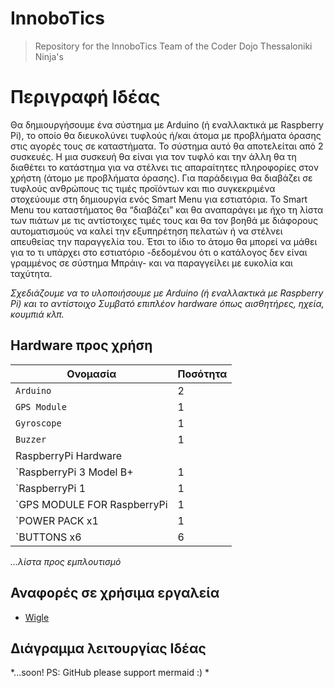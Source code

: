 # InnoboTics

> Repository for the InnoboTics Team of the Coder Dojo Thessaloniki Ninja's


# Περιγραφή Ιδέας

Θα δημιουργήσουμε ένα σύστημα με Arduino (ή εναλλακτικά με Raspberry Pi), το οποίο θα διευκολύνει τυφλούς ή/και άτομα με προβλήματα όρασης στις αγορές τους σε καταστήματα. Το σύστημα αυτό θα αποτελείται από 2 συσκευές. Η μια συσκευή θα είναι για τον τυφλό και την άλλη θα τη διαθέτει το κατάστημα για να στέλνει τις απαραίτητες πληροφορίες στον χρήστη (άτομο με προβλήματα όρασης). Για παράδειγμα θα διαβάζει σε τυφλούς ανθρώπους τις τιμές προϊόντων και πιο συγκεκριμένα στοχεύουμε στη δημιουργία ενός Smart Menu για εστιατόρια. Το Smart Menu του καταστήματος θα “διαβάζει” και θα αναπαράγει με ήχο τη λίστα των πιάτων με τις αντίστοιχες τιμές τους και θα τον βοηθά με διάφορους αυτοματισμούς να καλεί την εξυπηρέτηση πελατών ή να στέλνει απευθείας την παραγγελία του. Έτσι το ίδιο το άτομο θα μπορεί να μάθει για το τι υπάρχει στο εστιατόριο -δεδομένου ότι ο κατάλογος δεν είναι γραμμένος σε σύστημα Μπράιγ- και να παραγγείλει με ευκολία και ταχύτητα.

*Σχεδιάζουμε να το υλοποιήσουμε με Arduino (ή εναλλακτικά με Raspberry Pi) και το αντίστοιχο Συμβατό επιπλέον hardware όπως αισθητήρες, ηχεία, κουμπιά κλπ.*


## Hardware προς χρήση

|Ονομασία			|Ποσότητα			|
|-------------------------------|-------------------------------|
|`Arduino`            |2              |
|`GPS Module`            |1              |
|`Gyroscope`|1  |
|`Buzzer`|1  |
| RaspberryPi Hardware | | 
|`RaspberryPi 3 Model B+ | 1 |
|`RaspberryPi 1 |1   |
|`GPS MODULE FOR RaspberryPi | 1 |
|`POWER PACK x1 | 1 |
|`BUTTONS x6 | 6 |

*...λίστα προς εμπλουτισμό*



## Αναφορές σε χρήσιμα εργαλεία

 - [Wigle](https://wigle.net)



## Διάγραμμα λειτουργίας Ιδέας
*...soon! PS: GitHub please support mermaid :) *

